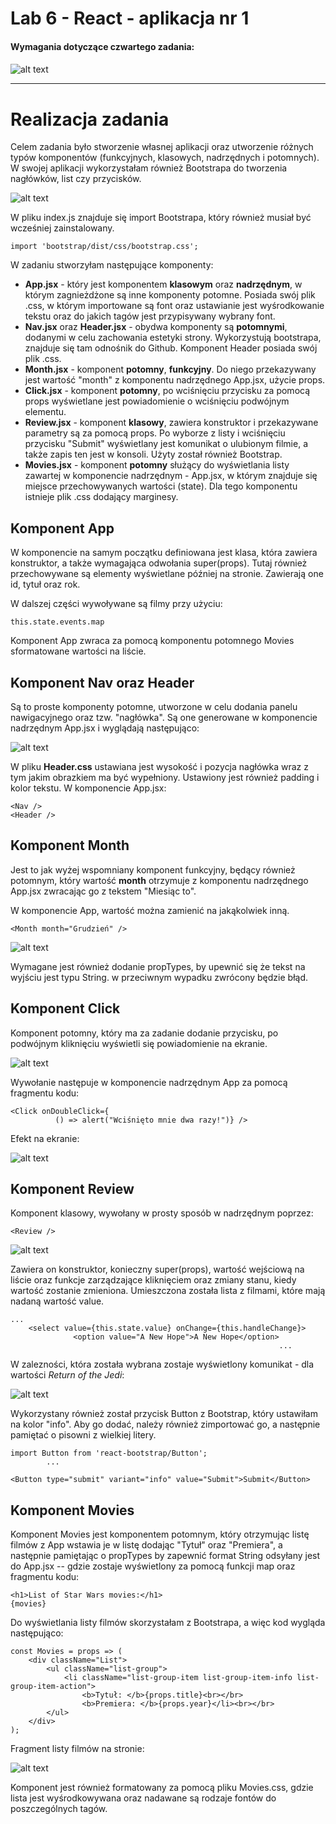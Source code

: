 # Lab 6 - React - aplikacja nr 1

####
#### Wymagania dotyczące czwartego zadania:
####

![alt text](https://i.imgur.com/iGSHbAF.png)  


---
# Realizacja zadania

Celem zadania było stworzenie własnej aplikacji oraz utworzenie różnych typów komponentów (funkcyjnych, klasowych, nadrzędnych i potomnych). W swojej aplikacji wykorzystałam również Bootstrapa do tworzenia nagłówków, list czy przycisków.

![alt text](https://i.imgur.com/tWsuqDG.png)  

W pliku index.js znajduje się import Bootstrapa, który również musiał być wcześniej zainstalowany.

```
import 'bootstrap/dist/css/bootstrap.css';
```

W zadaniu stworzyłam następujące komponenty:

- **App.jsx** - który jest komponentem **klasowym** oraz **nadrzędnym**, w którym zagnieżdżone są inne komponenty potomne. Posiada swój plik .css, w którym importowane są font oraz ustawianie jest wyśrodkowanie tekstu oraz do jakich tagów jest przypisywany wybrany font.
- **Nav.jsx** oraz **Header.jsx** - obydwa komponenty są **potomnymi**, dodanymi w celu zachowania estetyki strony. Wykorzystują bootstrapa, znajduje się tam odnośnik do Github. Komponent Header posiada swój plik .css.
- **Month.jsx** - komponent **potomny**, **funkcyjny**. Do niego przekazywany jest wartość "month" z komponentu nadrzędnego App.jsx, użycie props. 
- **Click.jsx** - komponent **potomny**, po wciśnięciu przycisku za pomocą props wyświetlane jest powiadomienie o wciśnięciu podwójnym elementu.
- **Review.jsx** - komponent **klasowy**, zawiera konstruktor i przekazywane parametry są za pomocą props. Po wyborze z listy i wciśnięciu przycisku "Submit" wyświetlany jest komunikat o ulubionym filmie, a także zapis ten jest w konsoli. Użyty został również Bootstrap.
- **Movies.jsx** - komponent **potomny** służący do wyświetlania listy zawartej w komponencie nadrzędnym - App.jsx, w którym znajduje się miejsce przechowywanych wartości (state). Dla tego komponentu istnieje plik .css dodający marginesy.

## Komponent App


W komponencie na samym początku definiowana jest klasa, która zawiera konstruktor, a także wymagająca odwołania super(props). Tutaj również przechowywane są elementy wyświetlane później na stronie. Zawierają one id, tytuł oraz rok. 

W dalszej części wywoływane są filmy przy użyciu:
```
this.state.events.map
```
Komponent App zwraca za pomocą komponentu potomnego Movies sformatowane wartości na liście. 


## Komponent Nav oraz Header

Są to proste komponenty potomne, utworzone w celu dodania panelu nawigacyjnego oraz tzw. "nagłówka". Są one generowane w komponencie nadrzędnym App.jsx i wyglądają następująco:

![alt text](https://i.imgur.com/CMWTiin.png)  

W pliku **Header.css** ustawiana jest wysokość i pozycja nagłówka wraz z tym jakim obrazkiem ma być wypełniony. Ustawiony jest również padding i kolor tekstu. W komponencie App.jsx:

```
<Nav />
<Header />
```


## Komponent Month

Jest to jak wyżej wspomniany komponent funkcyjny, będący również potomnym, który wartość **month** otrzymuje z komponentu nadrzędnego App.jsx zwracając go z tekstem "Miesiąc to".

W komponencie App, wartość można zamienić na jakąkolwiek inną.

```
<Month month="Grudzień" />
```

![alt text](https://i.imgur.com/Ym4J1a8.png)  

Wymagane jest również dodanie propTypes, by upewnić się że tekst na wyjściu jest typu String. w przeciwnym wypadku zwrócony będzie błąd.

## Komponent Click

Komponent potomny, który ma za zadanie dodanie przycisku, po podwójnym kliknięciu wyświetli się powiadomienie na ekranie. 

![alt text](https://i.imgur.com/HReiE1O.png)  

Wywołanie następuje w komponencie nadrzędnym App za pomocą fragmentu kodu:
```
<Click onDoubleClick={
          () => alert("Wciśnięto mnie dwa razy!")} />
```
Efekt na ekranie:

![alt text](https://i.imgur.com/zKksvwd.png)  


## Komponent Review

Komponent klasowy, wywołany w prosty sposób w nadrzędnym poprzez:
```
<Review />
```

![alt text](https://i.imgur.com/23U69pJ.png)

Zawiera on konstruktor, konieczny super(props), wartość wejściową na liście oraz funkcje zarządzające kliknięciem oraz zmiany stanu, kiedy wartość zostanie zmieniona. Umieszczona została lista z filmami, które mają nadaną wartość value.

```
...
	<select value={this.state.value} onChange={this.handleChange}>
              <option value="A New Hope">A New Hope</option>
              												...
```

W zalezności, która została wybrana zostaje wyświetlony komunikat - dla wartości *Return of the Jedi*:

![alt text](https://i.imgur.com/c2rWaT7.png)

Wykorzystany również został przycisk Button z Bootstrap, który ustawiłam na kolor "info". Aby go dodać, należy również zimportować go, a następnie pamiętać o pisowni z wielkiej litery.

```
import Button from 'react-bootstrap/Button';
		...

<Button type="submit" variant="info" value="Submit">Submit</Button>
```

## Komponent Movies

Komponent Movies jest komponentem potomnym, który otrzymując listę filmów z App wstawia je w listę dodając "Tytuł" oraz "Premiera", a następnie pamiętając o propTypes by zapewnić format String odsyłany jest do App.jsx -- gdzie zostaje wyświetlony za pomocą funkcji map oraz fragmentu kodu:
```
<h1>List of Star Wars movies:</h1>
{movies}
```

Do wyświetlania listy filmów skorzystałam z Bootstrapa, a więc kod wygląda następująco:
```
const Movies = props => (
    <div className="List">
        <ul className="list-group">
            <li className="list-group-item list-group-item-info list-group-item-action">
                <b>Tytuł: </b>{props.title}<br></br>
                <b>Premiera: </b>{props.year}</li><br></br>
        </ul>
    </div>
);
```
Fragment listy filmów na stronie:

![alt text](https://i.imgur.com/I4kl9M0.png)

Komponent jest również formatowany za pomocą pliku Movies.css, gdzie lista jest wyśrodkowywana oraz nadawane są rodzaje fontów do poszczególnych tagów.